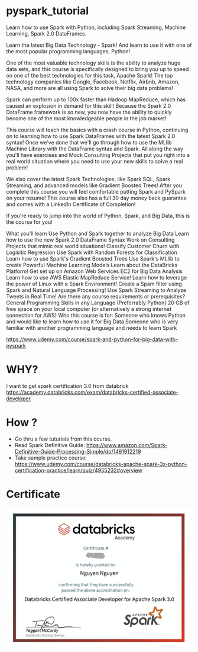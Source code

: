 # pyspark_tutorial

Learn how to use Spark with Python, including Spark Streaming, Machine Learning, Spark 2.0 DataFrames.


Learn the latest Big Data Technology - Spark! And learn to use it with one of the most popular programming languages, Python!

One of the most valuable technology skills is the ability to analyze huge data sets, and this course is specifically designed to bring you up to speed on one of the best technologies for this task, Apache Spark! The top technology companies like Google, Facebook, Netflix, Airbnb, Amazon, NASA, and more are all using Spark to solve their big data problems!

Spark can perform up to 100x faster than Hadoop MapReduce, which has caused an explosion in demand for this skill! Because the Spark 2.0 DataFrame framework is so new, you now have the ability to quickly become one of the most knowledgeable people in the job market!

This course will teach the basics with a crash course in Python, continuing on to learning how to use Spark DataFrames with the latest Spark 2.0 syntax! Once we've done that we'll go through how to use the MLlib Machine Library with the DataFrame syntax and Spark. All along the way you'll have exercises and Mock Consulting Projects that put you right into a real world situation where you need to use your new skills to solve a real problem!

We also cover the latest Spark Technologies, like Spark SQL, Spark Streaming, and advanced models like Gradient Boosted Trees! After you complete this course you will feel comfortable putting Spark and PySpark on your resume! This course also has a full 30 day money back guarantee and comes with a LinkedIn Certificate of Completion!

If you're ready to jump into the world of Python, Spark, and Big Data, this is the course for you!

What you’ll learn
Use Python and Spark together to analyze Big Data
Learn how to use the new Spark 2.0 DataFrame Syntax
Work on Consulting Projects that mimic real world situations!
Classify Customer Churn with Logisitic Regression
Use Spark with Random Forests for Classification
Learn how to use Spark's Gradient Boosted Trees
Use Spark's MLlib to create Powerful Machine Learning Models
Learn about the DataBricks Platform!
Get set up on Amazon Web Services EC2 for Big Data Analysis
Learn how to use AWS Elastic MapReduce Service!
Learn how to leverage the power of Linux with a Spark Environment!
Create a Spam filter using Spark and Natural Language Processing!
Use Spark Streaming to Analyze Tweets in Real Time!
Are there any course requirements or prerequisites?
General Programming Skills in any Language (Preferrably Python)
20 GB of free space on your local computer (or alternatively a strong internet connection for AWS)
Who this course is for:
Someone who knows Python and would like to learn how to use it for Big Data
Someone who is very familiar with another programming language and needs to learn Spark


https://www.udemy.com/course/spark-and-python-for-big-data-with-pyspark

# WHY? 
I want to get spark certification 3.0 from databrick 
https://academy.databricks.com/exam/databricks-certified-associate-developer

# How ? 
- Go thru a few tuturials from this course. 
- Read Spark Definitive Guide: https://www.amazon.com/Spark-Definitive-Guide-Processing-Simple/dp/1491912219
- Take sample practice course: https://www.udemy.com/course/databricks-apache-spark-3x-python-certification-practice/learn/quiz/4955232#overview

# Certificate
![spark_certificate](spark3_certification.png)
